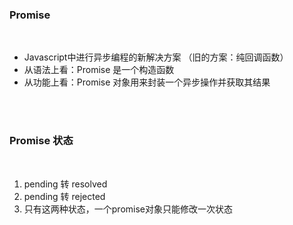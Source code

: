 ### Promise

<br>

- Javascript中进行异步编程的新解决方案 （旧的方案：纯回调函数）
- 从语法上看：Promise 是一个构造函数
- 从功能上看：Promise 对象用来封装一个异步操作并获取其结果

<br>

<br>

### Promise 状态

<br>


1. pending 转 resolved
2. pending 转 rejected
3. 只有这两种状态，一个promise对象只能修改一次状态


